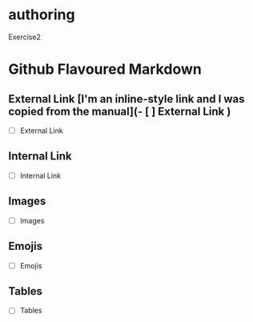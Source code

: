 # authoring
Exercise2
# Github Flavoured Markdown
## External Link [I'm an inline-style link and I was copied from the manual](- [ ] External Link )

 - [ ] External Link


## Internal Link
- [ ] Internal Link

## Images
- [ ] Images

## Emojis
- [ ] Emojis

## Tables
- [ ] Tables



